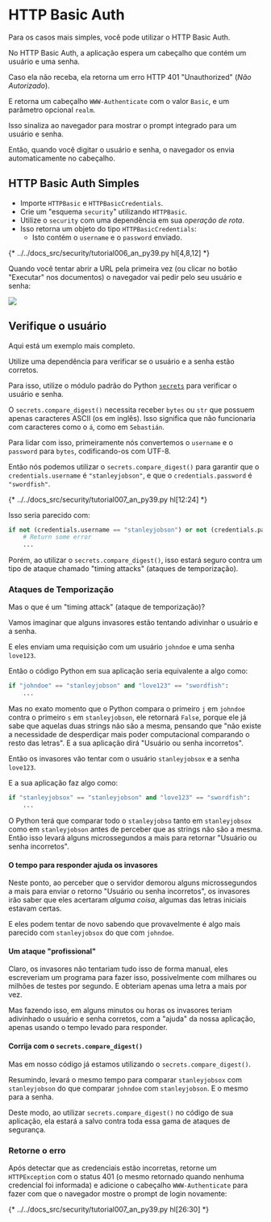 # HTTP Basic Auth

Para os casos mais simples, você pode utilizar o HTTP Basic Auth.

No HTTP Basic Auth, a aplicação espera um cabeçalho que contém um usuário e uma senha.

Caso ela não receba, ela retorna um erro HTTP 401 "Unauthorized" (*Não Autorizado*).

E retorna um cabeçalho `WWW-Authenticate` com o valor `Basic`, e um parâmetro opcional `realm`.

Isso sinaliza ao navegador para mostrar o prompt integrado para um usuário e senha.

Então, quando você digitar o usuário e senha, o navegador os envia automaticamente no cabeçalho.

## HTTP Basic Auth Simples

* Importe `HTTPBasic` e `HTTPBasicCredentials`.
* Crie um "esquema `security`" utilizando `HTTPBasic`.
* Utilize o `security` com uma dependência em sua *operação de rota*.
* Isso retorna um objeto do tipo `HTTPBasicCredentials`:
    * Isto contém o `username` e o `password` enviado.

{* ../../docs_src/security/tutorial006_an_py39.py hl[4,8,12] *}

Quando você tentar abrir a URL pela primeira vez (ou clicar no botão "Executar" nos documentos) o navegador vai pedir pelo seu usuário e senha:

<img src="/img/tutorial/security/image12.png">

## Verifique o usuário

Aqui está um exemplo mais completo.

Utilize uma dependência para verificar se o usuário e a senha estão corretos.

Para isso, utilize o módulo padrão do Python <a href="https://docs.python.org/3/library/secrets.html" class="external-link" target="_blank">`secrets`</a> para verificar o usuário e senha.

O `secrets.compare_digest()` necessita receber `bytes` ou `str` que possuem apenas caracteres ASCII (os em inglês). Isso significa que não funcionaria com caracteres como o `á`, como em `Sebastián`.

Para lidar com isso, primeiramente nós convertemos o `username` e o `password` para `bytes`, codificando-os com UTF-8.

Então nós podemos utilizar o `secrets.compare_digest()` para garantir que o `credentials.username` é `"stanleyjobson"`, e que o `credentials.password` é `"swordfish"`.

{* ../../docs_src/security/tutorial007_an_py39.py hl[12:24] *}

Isso seria parecido com:

```Python
if not (credentials.username == "stanleyjobson") or not (credentials.password == "swordfish"):
    # Return some error
    ...
```

Porém, ao utilizar o `secrets.compare_digest()`, isso estará seguro contra um tipo de ataque chamado "timing attacks" (ataques de temporização).

### Ataques de Temporização

Mas o que é um "timing attack" (ataque de temporização)?

Vamos imaginar que alguns invasores estão tentando adivinhar o usuário e a senha.

E eles enviam uma requisição com um usuário `johndoe` e uma senha `love123`.

Então o código Python em sua aplicação seria equivalente a algo como:

```Python
if "johndoe" == "stanleyjobson" and "love123" == "swordfish":
    ...
```

Mas no exato momento que o Python compara o primeiro `j` em `johndoe` contra o primeiro `s` em `stanleyjobson`, ele retornará `False`, porque ele já sabe que aquelas duas strings não são a mesma, pensando que "não existe a necessidade de desperdiçar mais poder computacional comparando o resto das letras". E a sua aplicação dirá "Usuário ou senha incorretos".

Então os invasores vão tentar com o usuário `stanleyjobsox` e a senha `love123`.

E a sua aplicação faz algo como:

```Python
if "stanleyjobsox" == "stanleyjobson" and "love123" == "swordfish":
    ...
```

O Python terá que comparar todo o `stanleyjobso` tanto em `stanleyjobsox` como em `stanleyjobson` antes de perceber que as strings não são a mesma. Então isso levará alguns microssegundos a mais para retornar "Usuário ou senha incorretos".

#### O tempo para responder ajuda os invasores

Neste ponto, ao perceber que o servidor demorou alguns microssegundos a mais para enviar o retorno "Usuário ou senha incorretos", os invasores irão saber que eles acertaram _alguma coisa_, algumas das letras iniciais estavam certas.

E eles podem tentar de novo sabendo que provavelmente é algo mais parecido com `stanleyjobsox` do que com `johndoe`.

#### Um ataque "profissional"

Claro, os invasores não tentariam tudo isso de forma manual, eles escreveriam um programa para fazer isso, possivelmente com milhares ou milhões de testes por segundo. E obteriam apenas uma letra a mais por vez.

Mas fazendo isso, em alguns minutos ou horas os invasores teriam adivinhado o usuário e senha corretos, com a "ajuda" da nossa aplicação, apenas usando o tempo levado para responder.

#### Corrija com o `secrets.compare_digest()`

Mas em nosso código já estamos utilizando o `secrets.compare_digest()`.

Resumindo, levará o mesmo tempo para comparar `stanleyjobsox` com `stanleyjobson` do que comparar `johndoe` com `stanleyjobson`. E o mesmo para a senha.

Deste modo, ao utilizar `secrets.compare_digest()` no código de sua aplicação, ela estará a salvo contra toda essa gama de ataques de segurança.


### Retorne o erro

Após detectar que as credenciais estão incorretas, retorne um `HTTPException` com o status 401 (o mesmo retornado quando nenhuma credencial foi informada) e adicione o cabeçalho `WWW-Authenticate` para fazer com que o navegador mostre o prompt de login novamente:

{* ../../docs_src/security/tutorial007_an_py39.py hl[26:30] *}
